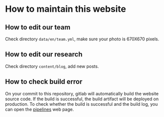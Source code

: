 # How to maintain this website

## How to edit our team
Check directory `data/en/team.yml`, make sure your photo is 670X670 pixels.

## How to edit our research
Check directory `content/blog`, add new posts.

## How to check build error
On your commit to this repository, gitlab will automatically build the website source code. If the build is 
successful, the build artifact will be deployed on production. To check whether the build is successful and
the build log, you can
open the [pipelines](./pipelines) web page.
 
